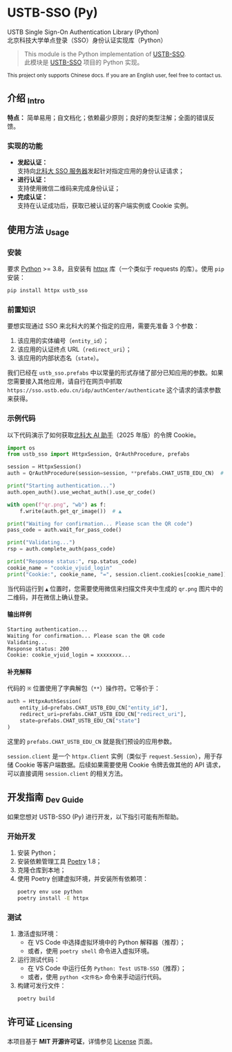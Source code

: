 USTB-SSO (Py)
==========
USTB Single Sign-On Authentication Library (Python)  
北京科技大学单点登录（SSO）身份认证实现库（Python）

> This module is the Python implementation of [USTB-SSO](https://github.com/isHarryh/USTB-SSO).  
> 此模块是 [USTB-SSO](https://github.com/isHarryh/USTB-SSO) 项目的 Python 实现。

<sup> This project only supports Chinese docs. If you are an English user, feel free to contact us. </sup>

## 介绍 <sub>Intro</sub>

**特点：** 简单易用；自文档化；依赖最少原则；良好的类型注解；全面的错误反馈。

### 实现的功能

- **发起认证：**  
  支持向[北科大 SSO 服务器](https://sso.ustb.edu.cn)发起针对指定应用的身份认证请求；
- **进行认证：**  
  支持使用微信二维码来完成身份认证；
- **完成认证：**  
  支持在认证成功后，获取已被认证的客户端实例或 Cookie 实例。

## 使用方法 <sub>Usage</sub>

### 安装

要求 [Python](https://www.python.org) >= 3.8，且安装有 [httpx](https://www.python-httpx.org/) 库（一个类似于 requests 的库）。使用 `pip` 安装：

```bash
pip install httpx ustb_sso
```

### 前置知识

要想实现通过 SSO 来北科大的某个指定的应用，需要先准备 3 个参数：

1. 该应用的实体编号（`entity_id`）；
2. 该应用的认证终点 URL（`redirect_uri`）；
3. 该应用的内部状态名（`state`）。

我们已经在 `ustb_sso.prefabs` 中以常量的形式存储了部分已知应用的参数。如果您需要接入其他应用，请自行在网页中抓取 `https://sso.ustb.edu.cn/idp/authCenter/authenticate` 这个请求的请求参数来获得。

### 示例代码

以下代码演示了如何获取[北科大 AI 助手](http://chat.ustb.edu.cn)（2025 年版）的令牌 Cookie。

```py
import os
from ustb_sso import HttpxSession, QrAuthProcedure, prefabs

session = HttpxSession()
auth = QrAuthProcedure(session=session, **prefabs.CHAT_USTB_EDU_CN)  # ※

print("Starting authentication...")
auth.open_auth().use_wechat_auth().use_qr_code()

with open(f"qr.png", "wb") as f:
    f.write(auth.get_qr_image())  # ▲

print("Waiting for confirmation... Please scan the QR code")
pass_code = auth.wait_for_pass_code()

print("Validating...")
rsp = auth.complete_auth(pass_code)

print("Response status:", rsp.status_code)
cookie_name = "cookie_vjuid_login"
print("Cookie:", cookie_name, "=", session.client.cookies[cookie_name])
```

当代码运行到 `▲` 位置时，您需要使用微信来扫描文件夹中生成的 `qr.png` 图片中的二维码，并在微信上确认登录。

#### 输出样例

```txt
Starting authentication...
Waiting for confirmation... Please scan the QR code
Validating...
Response status: 200
Cookie: cookie_vjuid_login = xxxxxxxx...
```

#### 补充解释

代码的 `※` 位置使用了字典解包（`**`）操作符。它等价于：

```python
auth = HttpxAuthSession(
    entity_id=prefabs.CHAT_USTB_EDU_CN["entity_id"],
    redirect_uri=prefabs.CHAT_USTB_EDU_CN["redirect_uri"],
    state=prefabs.CHAT_USTB_EDU_CN["state"]
)
```

这里的 `prefabs.CHAT_USTB_EDU_CN` 就是我们预设的应用参数。

`session.client` 是一个 `httpx.Client` 实例（类似于 `request.Session`），用于存储 Cookie 等客户端数据。后续如果需要使用 Cookie 令牌去做其他的 API 请求，可以直接调用 `session.client` 的相关方法。

## 开发指南 <sub>Dev Guide</sub>

如果您想对 USTB-SSO (Py) 进行开发，以下指引可能有所帮助。

### 开始开发

1. 安装 Python；
2. 安装依赖管理工具 [Poetry](https://python-poetry.org/docs/1.8) 1.8；
3. 克隆仓库到本地；
4. 使用 Poetry 创建虚拟环境，并安装所有依赖项：
   ```bash
   poetry env use python
   poetry install -E httpx
   ```

### 测试

1. 激活虚拟环境：
   - 在 VS Code 中选择虚拟环境中的 Python 解释器（推荐）；
   - 或者，使用 `poetry shell` 命令进入虚拟环境。
2. 运行测试代码：
   - 在 VS Code 中运行任务 `Python: Test USTB-SSO`（推荐）；
   - 或者，使用 `python <文件名>` 命令来手动运行代码。
3. 构建可发行文件：
   ```bash
   poetry build
   ```

## 许可证 <sub>Licensing</sub>

本项目基于 **MIT 开源许可证**，详情参见 [License](https://github.com/isHarryh/USTB-SSO/blob/main/LICENSE) 页面。

